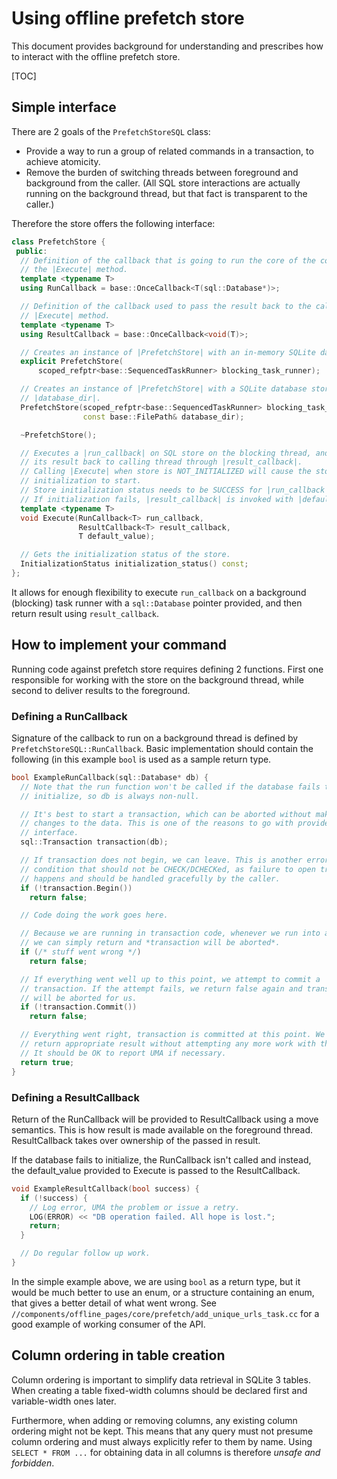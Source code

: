 # Using offline prefetch store

This document provides background for understanding and prescribes how to
interact with the offline prefetch store.

[TOC]

## Simple interface

There are 2 goals of the `PrefetchStoreSQL` class:

* Provide a way to run a group of related commands in a transaction, to achieve
  atomicity.
* Remove the burden of switching threads between foreground and background from
  the caller. (All SQL store interactions are actually running on the background
  thread, but that fact is transparent to the caller.)

Therefore the store offers the following interface:

```cpp
class PrefetchStore {
 public:
  // Definition of the callback that is going to run the core of the command in
  // the |Execute| method.
  template <typename T>
  using RunCallback = base::OnceCallback<T(sql::Database*)>;

  // Definition of the callback used to pass the result back to the caller of
  // |Execute| method.
  template <typename T>
  using ResultCallback = base::OnceCallback<void(T)>;

  // Creates an instance of |PrefetchStore| with an in-memory SQLite database.
  explicit PrefetchStore(
      scoped_refptr<base::SequencedTaskRunner> blocking_task_runner);

  // Creates an instance of |PrefetchStore| with a SQLite database stored in
  // |database_dir|.
  PrefetchStore(scoped_refptr<base::SequencedTaskRunner> blocking_task_runner,
                const base::FilePath& database_dir);

  ~PrefetchStore();

  // Executes a |run_callback| on SQL store on the blocking thread, and posts
  // its result back to calling thread through |result_callback|.
  // Calling |Execute| when store is NOT_INITIALIZED will cause the store
  // initialization to start.
  // Store initialization status needs to be SUCCESS for |run_callback| to run.
  // If initialization fails, |result_callback| is invoked with |default_value|.
  template <typename T>
  void Execute(RunCallback<T> run_callback,
               ResultCallback<T> result_callback,
               T default_value);

  // Gets the initialization status of the store.
  InitializationStatus initialization_status() const;
};
```

It allows for enough flexibility to execute `run_callback` on a background
(blocking) task runner with a `sql::Database` pointer provided, and then
return result using `result_callback`.

## How to implement your command

Running code against prefetch store requires defining 2 functions. First one
responsible for working with the store on the background thread, while second to
deliver results to the foreground.

### Defining a RunCallback

Signature of the callback to run on a background thread is defined by
`PrefetchStoreSQL::RunCallback`. Basic implementation should contain the
following (in this example `bool` is used as a sample return type.

```cpp
bool ExampleRunCallback(sql::Database* db) {
  // Note that the run function won't be called if the database fails to
  // initialize, so db is always non-null.

  // It's best to start a transaction, which can be aborted without making
  // changes to the data. This is one of the reasons to go with provided store
  // interface.
  sql::Transaction transaction(db);

  // If transaction does not begin, we can leave. This is another error
  // condition that should not be CHECK/DCHECKed, as failure to open transaction
  // happens and should be handled gracefully by the caller.
  if (!transaction.Begin())
    return false;

  // Code doing the work goes here.

  // Because we are running in transaction code, whenever we run into an error,
  // we can simply return and *transaction will be aborted*.
  if (/* stuff went wrong */)
    return false;

  // If everything went well up to this point, we attempt to commit a
  // transaction. If the attempt fails, we return false again and transaction
  // will be aborted for us.
  if (!transaction.Commit())
    return false;

  // Everything went right, transaction is committed at this point. We should
  // return appropriate result without attempting any more work with the DB.
  // It should be OK to report UMA if necessary.
  return true;
}
```

### Defining a ResultCallback

Return of the RunCallback will be provided to ResultCallback using a move
semantics. This is how result is made available on the foreground thread.
ResultCallback takes over ownership of the passed in result.

If the database fails to initialize, the RunCallback isn't called and instead,
the default_value provided to Execute is passed to the ResultCallback.

```cpp
void ExampleResultCallback(bool success) {
  if (!success) {
    // Log error, UMA the problem or issue a retry.
    LOG(ERROR) << "DB operation failed. All hope is lost.";
    return;
  }

  // Do regular follow up work.
}
```

In the simple example above, we are using `bool` as a return type, but it would
be much better to use an enum, or a structure containing an enum, that gives a
better detail of what went wrong.
See `//components/offline_pages/core/prefetch/add_unique_urls_task.cc` for a
good example of working consumer of the API.

## Column ordering in table creation

Column ordering is important to simplify data retrieval in SQLite 3 tables. When
creating a table fixed-width columns should be declared first and variable-width
ones later.

Furthermore, when adding or removing columns, any existing column ordering might
not be kept. This means that any query must not presume column ordering and must
always explicitly refer to them by name. Using <code>SELECT * FROM ...</code>
for obtaining data in all columns is therefore *unsafe and forbidden*.
